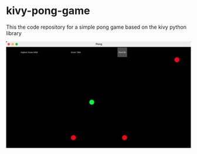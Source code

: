 # kivy-pong-game


This the code repository for a simple pong game based on the kivy python library


![QA_Bot_csv](https://github.com/schickwu/kivy-pong-game/blob/main/Game-Screenshot.png)
